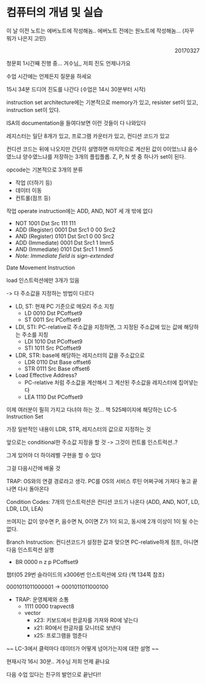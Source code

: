 컴퓨터의 개념 및 실습
===

이 날 이전 노트는 에버노트에 작성해놈.. 에버노트 전에는 원노트에 작성해놈... (자꾸 뭐가 나은지 고민)

<p align=right>20170327</p>

청문회 1시간째 진행 중... 겨수님,, 저희 진도 언제나가요

수업 시간에는 언제든지 질문을 하세요

15시 34분 드디어 진도를 나간다 (수업은 14시 30분부터 시작)

instruction set architecture에는 기본적으로 memory가 있고, resister set이 있고, instruction set이 있다.

ISA의 documentation을 들여다보면 이런 것들이 다 나와있다

레지스터는 일단 8개가 있고, 프로그램 카운터가 있고, 컨디션 코드가 있고

컨디션 코드는 뒤에 나오지만 간단히 설명하면 마지막으로 계산된 값이 0이었느냐 음수였느냐 양수였느냐를 저장하는 3개의 플립플롭. Z, P, N 셋 중 하나가 set이 된다.

opcode는 기본적으로 3개의 분류

- 작업 (더하기 등)
- 데이터 이동
- 컨트롤(점프 등)

작업 operate instruction에는 ADD, AND, NOT 세 개 밖에 없다

- NOT 1001 Dst Src 111 111
- ADD (Register) 0001 Dst Src1 0 00 Src2
- AND (Register) 0101 Dst Src1 0 00 Src2
- ADD (Immediate) 0001 Dst Src1 1 Imm5
- AND (Immediate) 0101 Dst Src1 1 Imm5
 - *Note: Immediate field is sign-extended*

Date Movement Instruction

load 인스트럭션에만 3개가 있음

-> 다 주소값을 지정하는 방법이 다르다

- LD, ST: 현재 PC 기준으로 메모리 주소 지칭
	- LD 0010 Dst PCoffset9
	- ST 0011 Src PCoffset9
- LDI, STI: PC-relative로 주소값을 지정하면, 그 지정된 주소값에 있는 값에 해당하는 주소를 지칭
	- LDI 1010 Dst PCoffset9
	- STI 1011 Src PCoffset9
- LDR, STR: base에 해당하는 레지스터의 값을 주소값으로
	- LDR 0110 Dst Base offset6
	- STR 0111 Src Base offset6
- Load Effective Address?
	- PC-relative 처럼 주소값을 계산해서 그 계산된 주소값을 레지스터에 집어넣는다
	- LEA 1110 Dst PCoffset9

이제 여러분이 필히 가지고 다녀야 하는 것... 책 525페이지에 해당하는 LC-5 Instruction Set

가장 일반적인 내용이 LDR, STR, 레지스터의 값으로 지정하는 것

앞으로는 conditional한 주소값 지정을 할 것 -> 그것이 컨트롤 인스트럭션..?

그게 있어야 더 하이레벨 구현을 할 수 있다

그걸 다음시간에 배울 것

TRAP: OS와의 연결 경로라고 생각. PC를 OS의 서비스 루틴 어쩌구에 가져다 놓고 끝나면 다시 돌아온다

Condition Codes: 7개의 인스트럭션은 컨디션 코드가 나온다 (ADD, AND, NOT, LD, LDR, LDI, LEA)

쓰여지는 값이 양수면 P, 음수면 N, 0이면 Z가 1이 되고, 동시에 2개 이상이 1이 될 수는 없다.

Branch Instruction: 컨디션코드가 설정한 값과 맞으면 PC-relative하게 점프, 아니면 다음 인스트럭션 실행

- BR 0000 n z p PCoffset9

챕터05 29번 슬라이드의 x3006번 인스트럭션에 오타 (책 134쪽 참조)

0001011011000001 -> 0001011011000100

- TRAP: 운영체제와 소통
	- 1111 0000 trapvect8
	- vector
		- x23: 키보드에서 한글자를 가져와 R0에 넣는다
		- x21: R0에서 한글자를 모니터로 보낸다
		- x25: 프로그램을 멈춘다

~~ LC-3에서 클럭마다 데이터가 어떻게 넘어가는지에 대한 설명 ~~

현재시각 16시 30분.. 겨수님 저희 언제 끝나요

다음 수업 있다는 친구의 발언으로 끝난다!!
